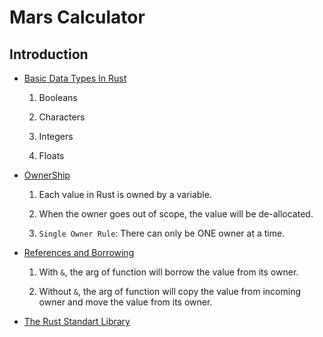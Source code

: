 
# Mars Calculator

## Introduction

- [Basic Data Types In Rust](https://doc.rust-lang.org/book/ch03-02-data-types.html)

  1. Booleans

  2. Characters

  3. Integers

  4. Floats

- [OwnerShip](https://doc.rust-lang.org/book/ch04-01-what-is-ownership.html)

  1. Each value in Rust is owned by a variable.

  2. When the owner goes out of scope, the value will be de-allocated.

  3. `Single Owner Rule`: There can only be ONE owner at a time.

- [References and Borrowing](https://doc.rust-lang.org/book/ch04-02-references-and-borrowing.html)

  1. With `&`, the arg of function will borrow the value from its owner.

  2. Without `&`, the arg of function will copy the value from incoming owner and move the value from its owner.

- [The Rust Standart Library](https://doc.rust-lang.org/std/index.html)